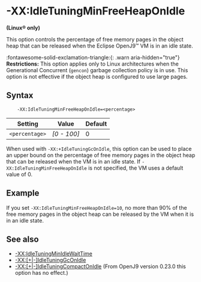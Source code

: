 <!--
* Copyright (c) 2017, 2022 IBM Corp. and others
*
* This program and the accompanying materials are made
* available under the terms of the Eclipse Public License 2.0
* which accompanies this distribution and is available at
* https://www.eclipse.org/legal/epl-2.0/ or the Apache
* License, Version 2.0 which accompanies this distribution and
* is available at https://www.apache.org/licenses/LICENSE-2.0.
*
* This Source Code may also be made available under the
* following Secondary Licenses when the conditions for such
* availability set forth in the Eclipse Public License, v. 2.0
* are satisfied: GNU General Public License, version 2 with
* the GNU Classpath Exception [1] and GNU General Public
* License, version 2 with the OpenJDK Assembly Exception [2].
*
* [1] https://www.gnu.org/software/classpath/license.html
* [2] http://openjdk.java.net/legal/assembly-exception.html
*
* SPDX-License-Identifier: EPL-2.0 OR Apache-2.0 OR GPL-2.0 WITH
* Classpath-exception-2.0 OR LicenseRef-GPL-2.0 WITH Assembly-exception
-->

# -XX:IdleTuningMinFreeHeapOnIdle

**(Linux&reg; only)**

This option controls the percentage of free memory pages in the object heap that can be released when the Eclipse OpenJ9&trade; VM is in an idle state.

:fontawesome-solid-exclamation-triangle:{: .warn aria-hidden="true"} **Restrictions:** This option applies only to Linux architectures when the Generational Concurrent (`gencon`) garbage collection policy is in use. This option is not effective if the object heap is configured to use large pages.

## Syntax

        -XX:IdleTuningMinFreeHeapOnIdle=<percentage>

| Setting      |  Value      | Default  |
|--------------|-------------|----------|
|`<percentage>`| *[0 - 100]* | 0        |


When used with `-XX:+IdleTuningGcOnIdle`, this option can be used to place an upper bound on the percentage of free memory pages in the object heap that can be released when the VM is in an idle state. If `-XX:IdleTuningMinFreeHeapOnIdle` is not specified, the VM uses a default value of 0.

## Example

If you set `-XX:IdleTuningMinFreeHeapOnIdle=10`, no more than 90% of the free memory pages in the object heap can be released by the VM when it is in an idle state.

## See also

- [-XX:IdleTuningMinIdleWaitTime](xxidletuningminidlewaittime.md)
- [-XX:\[+|-\]IdleTuningGcOnIdle](xxidletuninggconidle.md)
- [-XX:\[+|-\]IdleTuningCompactOnIdle](xxidletuningcompactonidle.md) (From OpenJ9 version 0.23.0 this option has no effect.)


<!-- ==== END OF TOPIC ==== xxidletuningminfreeheaponidle.md ==== -->

